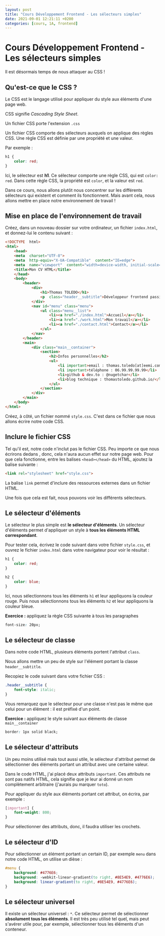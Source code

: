 ```yaml
---
layout: post
title: "Cours Développement Frontend - Les sélecteurs simples"
date: 2021-09-01 12:21:11 +0200
categories: [cours, 1A, frontend]
---
```


# Cours Développement Frontend - Les sélecteurs simples
 
 Il est désormais temps de nous attaquer au CSS !
 
## Qu'est-ce que le CSS ?
Le CSS est le langage utilisé pour appliquer du style aux éléments d'une page web.

CSS signifie *Cascading Style Sheet*. 

Un fichier CSS porte l'extension `.css`

Un fichier CSS comporte des sélecteurs auxquels on applique des règles CSS. Une règle CSS est définie par une propriété et une valeur.

Par exemple :

```css
h1 {
	color: red;
}
```
Ici, le sélecteur est **h1**. Ce sélecteur comporte une règle CSS, qui est `color: red`. Dans cette règle CSS, la propriété est `color`, et la valeur est `red`.

Dans ce cours, nous allons plutôt nous concentrer sur les différents sélecteurs qui existent et comment ils fonctionnent. 
Mais avant cela, nous allons mettre en place notre environnement de travail !

## Mise en place de l'environnement de travail

Créez, dans un nouveau dossier sur votre ordinateur, un fichier `index.html`, et donnez-lui le contenu suivant :

```html
<!DOCTYPE  html>
<html>
	<head>
	<meta  charset="UTF-8">
	<meta  http-equiv="X-UA-Compatible"  content="IE=edge">
	<meta  name="viewport"  content="width=device-width, initial-scale=1.0">
	<title>Mon CV HTML</title>
	</head>
	<body>
		<header>
			<div>
				<h1>Thomas TOLEDO</h1>
				<p  class="header__subtitle">Développeur frontend passionné</p>
			</div>
			<nav id="menu" class="menu">
				<ul class="menu__list">
					<li><a href="./index.html">Accueil</a></li>
					<li><a href="./work.html">Mon travail</a></li>
					<li><a href="./contact.html">Contact</a></li>
				</ul>
			</nav>
		</header>
		<main>
			<div class="main__container">
				<section>
					<h2>Infos personnelles</h2>
					<ul>
						<li important>email : thomas.toledo[at]eemi.com</li>
						<li important>téléphone : 06.99.99.99.99</li>
						<li>github & dev.to : @nugetchar</li>
						<li>blog technique : thomastoledo.github.io/</li>
					</ul>
				</section>
			</div>
		</main>
	</body>
</html>
```

Créez, à côté, un fichier nommé `style.css`. C'est dans ce fichier que nous allons écrire notre code CSS.

## Inclure le fichier CSS
Tel qu'il est, notre code n'inclut pas le fichier CSS. Peu importe ce que nous écrirons dedans , donc, cela n'aura aucun effet sur notre page web. 
Pour que cela fonctionne, entre les balises `<head></head>` du HTML, ajoutez la balise suivante :

```html
<link rel="stylesheet" href="style.css">
```

La balise `link` permet d'inclure des ressources externes dans un fichier HTML.

Une fois que cela est fait, nous pouvons voir les différents sélecteurs.

## Le sélecteur d'éléments

Le sélecteur le plus simple est **le sélecteur d'éléments**. Un sélecteur d'éléments permet d'appliquer un style à **tous les éléments HTML correspondant**.

Pour tester cela, écrivez le code suivant dans votre fichier `style.css`, et ouvrez le fichier `index.html` dans votre navigateur pour voir le résultat :

```css
h1 {
	color: red;
}

h2 {
	color: blue;
}
``` 

Ici, nous sélectionnons tous les éléments `h1` et leur appliquons la couleur rouge. Puis nous sélectionnons tous les éléments `h2` et leur appliquons la couleur bleue.

**Exercice :** appliquez la règle CSS suivante à tous les paragraphes
```css
font-size: 20px;
```

## Le sélecteur de classe
Dans notre code HTML, plusieurs éléments portent l'attribut `class`. 

Nous allons mettre un peu de style sur l'élément portant la classe `header__subtitle`.

Recopiez le code suivant dans votre fichier CSS :
```css
.header__subtitle {
	font-style: italic;
}
```

Vous remarquez que le sélecteur pour une classe n'est pas le même que celui pour un élément : il est préfixé d'un point.

**Exercice :** appliquez le style suivant aux éléments de classe `main__container`

```css
border: 1px solid black;
```

## Le sélecteur d'attributs

Un peu moins utilisé mais tout aussi utile, le sélecteur d'attribut permet de sélectionner des éléments portant un attribut avec une certaine valeur.

Dans le code HTML, j'ai placé deux attributs `important`. Ces attributs ne sont pas natifs HTML, cela signifie que je leur ai donné un nom complètement arbitraire (j'aurais pu marquer `toto`).

Pour appliquer du style aux éléments portant cet attribut, on écrira, par exemple :
```css
[important] {
	font-weight: 800;
}
```
Pour sélectionner des attributs, donc, il faudra utiliser les crochets.

## Le sélecteur d'ID

Pour sélectionner un élément portant un certain ID, par exemple `menu` dans notre code HTML, on utilise un dièse :

```css
#menu {
	background: #4776E6;
	background: -webkit-linear-gradient(to right, #8E54E9, #4776E6);
	background: linear-gradient(to right, #8E54E9, #4776E6);
}
```

## Le sélecteur universel
Il existe un sélecteur universel : `*`.
Ce sélecteur permet de sélectionner **absolument tous les éléments**. Il est très peu utilisé tel quel, mais peut s'avérer utile pour, par exemple, sélectionner tous les éléments d'un conteneur.
